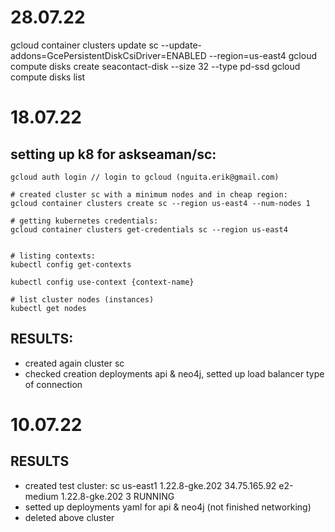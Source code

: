 # 28.07.22

gcloud container clusters update sc --update-addons=GcePersistentDiskCsiDriver=ENABLED --region=us-east4
gcloud compute disks create seacontact-disk --size 32 --type pd-ssd
gcloud compute disks list

# 18.07.22
## setting up k8 for askseaman/sc:

```shell
gcloud auth login // login to gcloud (nguita.erik@gmail.com)

# created cluster sc with a minimum nodes and in cheap region:
gcloud container clusters create sc --region us-east4 --num-nodes 1

# getting kubernetes credentials:
gcloud container clusters get-credentials sc --region us-east4


# listing contexts:
kubectl config get-contexts

kubectl config use-context {context-name}

# list cluster nodes (instances)
kubectl get nodes 
```

## RESULTS:
- created again cluster sc
- checked creation deployments api & neo4j, setted up load balancer type of connection

# 10.07.22

## RESULTS
- created test cluster:
sc    us-east1  1.22.8-gke.202  34.75.165.92  e2-medium     1.22.8-gke.202  3          RUNNING
- setted up deployments yaml for api & neo4j (not finished networking)
- deleted above cluster 
